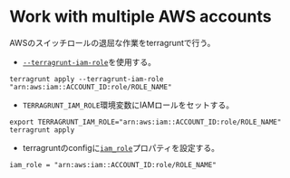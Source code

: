# Work with multiple AWS accounts
AWSのスイッチロールの退屈な作業をterragruntで行う。
- [`--terragrunt-iam-role`](https://terragrunt.gruntwork.io/docs/reference/cli-options/#terragrunt-iam-role)を使用する。
```
terragrunt apply --terragrunt-iam-role "arn:aws:iam::ACCOUNT_ID:role/ROLE_NAME"
```

- `TERRAGRUNT_IAM_ROLE`環境変数にIAMロールをセットする。
```
export TERRAGRUNT_IAM_ROLE="arn:aws:iam::ACCOUNT_ID:role/ROLE_NAME"
terragrunt apply
```

- terragruntのconfigに[`iam_role`](https://terragrunt.gruntwork.io/docs/reference/config-blocks-and-attributes/#iam_role)プロパティを設定する。
```
iam_role = "arn:aws:iam::ACCOUNT_ID:role/ROLE_NAME"
```